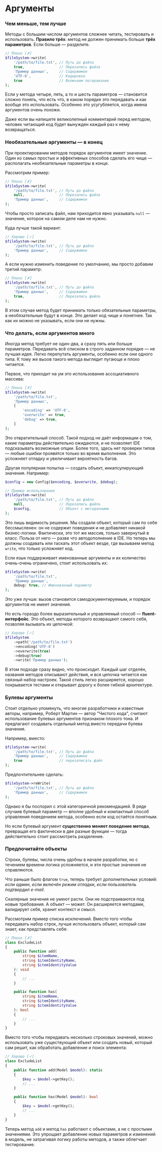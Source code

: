 # Аргументы

### Чем меньше, тем лучше

Методы с большим числом аргументов сложнее читать, тестировать и использовать.
**Правило трёх**: метод не должен принимать больше **трёх параметров**. Если больше — разделите.

```php
// Плохо [✗]
$fileSystem->write(
    '/path/to/file.txt', // Путь до файла
    true,                // Перезапись файла
    'Пример данных',     // Содержимое
    'UTF-8',             // Кодировка
    true                 // Включаем логирование
);
```

Если у метода четыре, пять, а то и шесть параметров — становится сложно понять, что есть что, в каком порядке это
передавать и как вообще это использовать. Особенно это усугубляется, когда имена аргументов очень похожи.

Даже если вы напишете великолепный комментарий перед методом, человек читающий код будет вынужден каждый раз к нему
возвращаться.

### Необязательные аргументы — в конец

При проектировании методов порядок аргументов имеет значение.
Один из самых простых и эффективных способов сделать его чище — располагать необязательные параметры в конце.


<div style="page-break-after: always;"></div>


Рассмотрим пример:

```php
// Плохо [✗]
$fileSystem->write(
    '/path/to/file.txt', // Путь до файла
    null,                // Перезапись файла
    'Пример данных',     // Содержимое
);
```

Чтобы просто записать файл, нам приходится явно указывать `null` — значение, которое на самом деле нам не нужно.

Куда лучше такой вариант:

```php
// Хорошо [✓]
$fileSystem->write(
    '/path/to/file.txt', // Путь до файла
    'Пример данных',     // Содержимое
);
```

А если нужно изменить поведение по умолчанию, мы просто добавим третий параметр:

```php
// Плохо [✗]
$fileSystem->write(
    '/path/to/file.txt', // Путь до файла
    'Пример данных',     // Содержимое
    true,                // Перезапись файла
);
```

В этом случае метод будет принимать только обязательные параметры, а необязательные будут в конце. Это делает код чище и
понятнее. Так как их можно не указывать, если они не нужны.

### Что делать, если аргументов много

Иногда метод требует не один-два, а сразу пять или больше параметров. Передавать всё списком в строго заданном порядке —
не лучшая идея. Легко перепутать аргументы, особенно если они одного типа. К тому же вызов такого метода выглядит
пугающе и плохо читается.

Первое, что приходит на ум это использование ассоциативного массива:

```php
// Плохо [✗]
$fileSystem->write(
    '/path/to/file.txt',
    'Пример данных',
    [
        'encoding' => 'UTF-8',
        'overwrite' => true,
        'debug' => true,
    ]
);
```

Это отвратительный способ. Такой подход не даёт информации о том, какие параметры действительно ожидаются, и не
позволяет IDE подсказывать возможные опции. Более того, здесь нет проверки типов — любые ошибки проявятся только во
время выполнения. Это усложняет отладку и увеличивает вероятность багов.

Другая популярная попытка — создать объект, инкапсулирующий значения. Например:

```php
$config = new Config($encoding, $overwrite, $debug);

// Пример использования
$fileSystem->write(
    '/path/to/file.txt', // Путь до файла
    null,                // Перезапись файла
    $config,             // Объект с метаданными
);
```

Это лишь видимость решения. Мы создали объект, который сам по себе бессмысленен: он не содержит поведения и не добавляет
никакой бизнес-логики. Фактически, это тот же массив, только завернутый в класс. Польза от него — разве что
автодополнение в IDE. Но теперь мы должны создавать или таскать этот объект везде, где вызываем метод `write`, что
только усложняет код.

Если язык поддерживает именованные аргументы и их количество очень-очень ограничено, стоит использовать их:

```php
$fileSystem->write(
    '/path/to/file.txt',
    'Пример данных',
    debug: true, // Именованный параметр
);
```

Это уже лучше: вызов становится самодокументируемым, и порядок аргументов не имеет значения.

Но есть гораздо более выразительный и управляемый способ — **fluent-интерфейс**.
Это объект, методы которого возвращают самого себя, позволяя вызывать их цепочкой:

```php
// Хорошо [✓]
$fileSystem
    ->path('/path/to/file.txt')
    ->encoding('UTF-8')
    ->overwrite(true)
    ->debug(true)
    ->write('Пример данных');
```

В этом подходе сразу видно, что происходит. Каждый шаг отделён, названия методов описывают действия, и вся цепочка
читается как связный набор настроек. Такой стиль легко расширяется, хорошо покрывается тестами и открывает дорогу к
более гибкой архитектуре.

### Булевы аргументы

Стоит отдельно упомянуть, что многие разработчики и известные авторы, например, Роберт Мартин — автор "Чистого кода",
считают использование булевых аргументов признаком плохого тона. И предлагают создавать отдельный метод вместо передачи
булева значения.

<div style="page-break-after: always;"></div>

Например, вместо:

```php
$fileSystem->write(
    '/path/to/file.txt', // Путь до файла
    'Пример данных',     // Содержимое
    true                 // перезаписать файл
);
```

Предпочтительнее сделать:

```php
$fileSystem->reWrite(
    '/path/to/file.txt', // Путь до файла
    'Пример данных',     // Содержимое
);
```

Однако я бы поспорил с этой категоричной рекомендацией. В ряде случаев булевый параметр — вполне удобный и компактный
способ управления поведением метода, особенно если код остаётся понятным.

Но если булевый аргумент **существенно меняет поведение метода**, превращая его фактически в две разные функции — тогда
действительно стоит рассмотреть разделение.

### Предпочитайте объекты

Строки, булевы, числа очень удобны в начале разработки, но с течением времени логика усложняется, и эти простые значения
не справляются.

Что раньше было флагом `true`, теперь требует дополнительных условий:
*если админ*, *если включён режим отладки*, *если пользователь подтвердил e-mail*.

Скалярные значения не умеют расти. Они не подстраиваются под новые требования.
А объект — может. Он расширяется методами, валидирует себя, хранит контекст и смысл.

Рассмотрим пример списка исключений. Вместо того чтобы передавать набор строк, лучше использовать объект, который сам
знает, как представлять себя:

```php
// Плохо [✗]
class ExcludeList
{
    public function add(
        string $itemName,
        string $itemIdentityName,
        string $itemIdentityValue
    ): void
    {
        // ...
    }

    public function has(
        string $itemName,
        string $itemIdentityName,
        string $itemIdentityValue
    ): bool
    {
        // ...
    }
}
```

Вместо того чтобы передавать несколько строковых значений, можно использовать уже существующий объект или создать новый,
который сам решит, как обработать добавление и поиск элемента:

```php
// Хорошо [✓]
class ExcludeList
{
    public function add(Model $model): static
    {
        $key = $model->getKey();
        // ...
    }

    public function has(Model $model): bool
    {
        $key = $model->getKey();
        // ...
    }
}
```

Теперь метод `add` и метод `has` работают с объектами, а не с простыми значениями.
Это упрощает добавление новых параметров и изменений в модель, не затрагивая логику работы методов, а также облегчает
тестирование.

